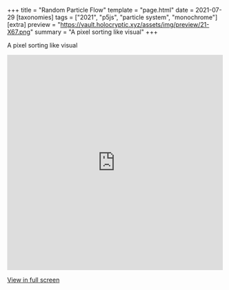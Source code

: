 +++
title = "Random Particle Flow"
template = "page.html"
date = 2021-07-29
[taxonomies]
tags = ["2021", "p5js", "particle system", "monochrome"]
[extra]
preview = "https://vault.holocryptic.xyz/assets/img/preview/21-X67.png"
summary = "A pixel sorting like visual"
+++

A pixel sorting like visual

<embed
type="text/html"
src="https://vault.holocryptic.xyz/src/2021/21-X67"
width="500"
height="500"
/>

<a target=_blank href="https://vault.holocryptic.xyz/src/2021/21-X67">View in full screen</a>
